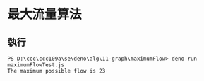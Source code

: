 # 最大流量算法

## 執行

```
PS D:\ccc\ccc109a\se\deno\alg\11-graph\maximumFlow> deno run maximumFlowTest.js
The maximum possible flow is 23
```
